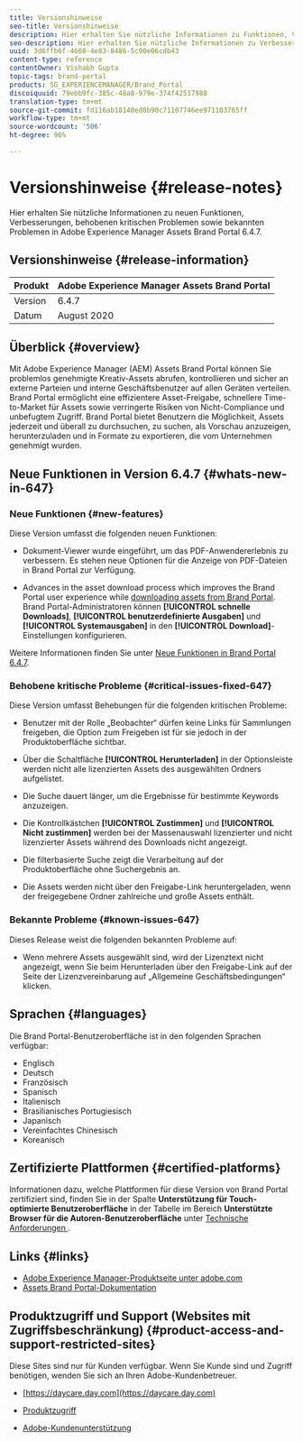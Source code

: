 ```yaml
---
title: Versionshinweise
seo-title: Versionshinweise
description: Hier erhalten Sie nützliche Informationen zu Funktionen, Verbesserungen, behobenen kritischen Problemen sowie bekannten Problemen in Adobe Experience Manager Assets Brand Portal 6.4.7.
seo-description: Hier erhalten Sie nützliche Informationen zu Verbesserungen, behobenen kritischen Problemen sowie bekannten Problemen in Adobe Experience Manager Assets Brand Portal 6.4.7.
uuid: 3d6ffb6f-4608-4e83-8486-5c90e06cdb43
content-type: reference
contentOwner: Vishabh Gupta
topic-tags: brand-portal
products: SG_EXPERIENCEMANAGER/Brand_Portal
discoiquuid: 79ebb9fc-385c-48a8-979e-374f42517988
translation-type: tm+mt
source-git-commit: fd116ab18140ed0b90c71107746ee971103765ff
workflow-type: tm+mt
source-wordcount: '506'
ht-degree: 96%

---
```



# Versionshinweise {#release-notes}

Hier erhalten Sie nützliche Informationen zu neuen Funktionen, Verbesserungen, behobenen kritischen Problemen sowie bekannten Problemen in Adobe Experience Manager Assets Brand Portal 6.4.7.

## Versionshinweise {#release-information}

| Produkt | Adobe Experience Manager Assets Brand Portal |
|---|---|
| Version | 6.4.7 |
| Datum            | August 2020 |

## Überblick {#overview}

Mit Adobe Experience Manager (AEM) Assets Brand Portal können Sie problemlos genehmigte Kreativ-Assets abrufen, kontrollieren und sicher an externe Parteien und interne Geschäftsbenutzer auf allen Geräten verteilen. Brand Portal ermöglicht eine effizientere Asset-Freigabe, schnellere Time-to-Market für Assets sowie verringerte Risiken von Nicht-Compliance und unbefugtem Zugriff. Brand Portal bietet Benutzern die Möglichkeit, Assets jederzeit und überall zu durchsuchen, zu suchen, als Vorschau anzuzeigen, herunterzuladen und in Formate zu exportieren, die vom Unternehmen genehmigt wurden.

## Neue Funktionen in Version 6.4.7 {#whats-new-in-647}

### Neue Funktionen {#new-features}

Diese Version umfasst die folgenden neuen Funktionen:

* Dokument-Viewer wurde eingeführt, um das PDF-Anwendererlebnis zu verbessern. Es stehen neue Optionen für die Anzeige von PDF-Dateien in Brand Portal zur Verfügung.

<!--
* Download Settings configuration to configure asset download from Brand Portal. Fast download, custom renditions, and system renditions are the available configurations. 
-->

* Advances in the asset download process which improves the Brand Portal user experience while [downloading assets from Brand Portal](brand-portal-download-assets.md). Brand Portal-Administratoren können **[!UICONTROL schnelle Downloads]**, **[!UICONTROL benutzerdefinierte Ausgaben]** und **[!UICONTROL Systemausgaben]** in den **[!UICONTROL Download]**-Einstellungen konfigurieren.

Weitere Informationen finden Sie unter [Neue Funktionen in Brand Portal 6.4.7](whats-new.md).

### Behobene kritische Probleme {#critical-issues-fixed-647}

Diese Version umfasst Behebungen für die folgenden kritischen Probleme:

* Benutzer mit der Rolle „Beobachter“ dürfen keine Links für Sammlungen freigeben, die Option zum Freigeben ist für sie jedoch in der Produktoberfläche sichtbar.

* Über die Schaltfläche **[!UICONTROL Herunterladen]** in der Optionsleiste werden nicht alle lizenzierten Assets des ausgewählten Ordners aufgelistet.

* Die Suche dauert länger, um die Ergebnisse für bestimmte Keywords anzuzeigen.

* Die Kontrollkästchen **[!UICONTROL Zustimmen]** und **[!UICONTROL Nicht zustimmen]** werden bei der Massenauswahl lizenzierter und nicht lizenzierter Assets während des Downloads nicht angezeigt.

* Die filterbasierte Suche zeigt die Verarbeitung auf der Produktoberfläche ohne Suchergebnis an.

* Die Assets werden nicht über den Freigabe-Link heruntergeladen, wenn der freigegebene Ordner zahlreiche und große Assets enthält.


### Bekannte Probleme {#known-issues-647}

Dieses Release weist die folgenden bekannten Probleme auf:

* Wenn mehrere Assets ausgewählt sind, wird der Lizenztext nicht angezeigt, wenn Sie beim Herunterladen über den Freigabe-Link auf der Seite der Lizenzvereinbarung auf „Allgemeine Geschäftsbedingungen“ klicken.



## Sprachen {#languages}

Die Brand Portal-Benutzeroberfläche ist in den folgenden Sprachen verfügbar:

* Englisch
* Deutsch
* Französisch
* Spanisch
* Italienisch
* Brasilianisches      Portugiesisch
* Japanisch
* Vereinfachtes Chinesisch
* Koreanisch

## Zertifizierte Plattformen               {#certified-platforms}

Informationen dazu, welche Plattformen für diese Version von Brand Portal zertifiziert sind, finden Sie in der Spalte **Unterstützung für Touch-optimierte Benutzeroberfläche** in der Tabelle im Bereich **Unterstützte Browser für die Autoren-Benutzeroberfläche** unter [Technische Anforderungen ](https://helpx.adobe.com/de/experience-manager/6-4/sites/deploying/using/technical-requirements.html).

## Links {#links}

* [Adobe Experience Manager-Produktseite unter adobe.com](http://www.adobe.com/de/marketing-cloud/experience-manager.html)
* [Assets Brand Portal-Dokumentation](https://helpx.adobe.com/de/experience-manager/brand-portal/user-guide.html)

## Produktzugriff und Support (Websites mit Zugriffsbeschränkung) {#product-access-and-support-restricted-sites}

Diese Sites sind nur für Kunden verfügbar. Wenn Sie Kunde sind und Zugriff benötigen, wenden Sie sich an Ihren Adobe-Kundenbetreuer.

* [https://daycare.day.com](https://daycare.day.com)

* [Produktzugriff](https://login.marketing.adobe.com)

* [Adobe-Kundenunterstützung](https://helpx.adobe.com/de/contact.html)
